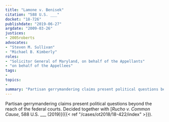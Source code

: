 ```yaml
---
title: "Lamone v. Benisek"
citation: "588 U.S. ___"
docket: "18-726"
publishdate: "2019-06-27"
argdate: "2009-03-26"
justices:
- 2005roberts
advocates:
- "Steven M. Sullivan"
- "Michael B. Kimberly"
roles:
- "Solicitor General of Maryland, on behalf of the Appellants"
- "on behalf of the Appellees"
tags:
- 
topics:
- 
summary: "Partisan gerrymandering claims present political questions beyond the reach of the federal courts."
---
```

Partisan gerrymandering claims present political questions beyond the reach of the federal courts. Decided together with [*Rucho v. Common Cause*, 588 U.S. ___ (2019)]({{< ref "/cases/ot2018/18-422/index" >}}).